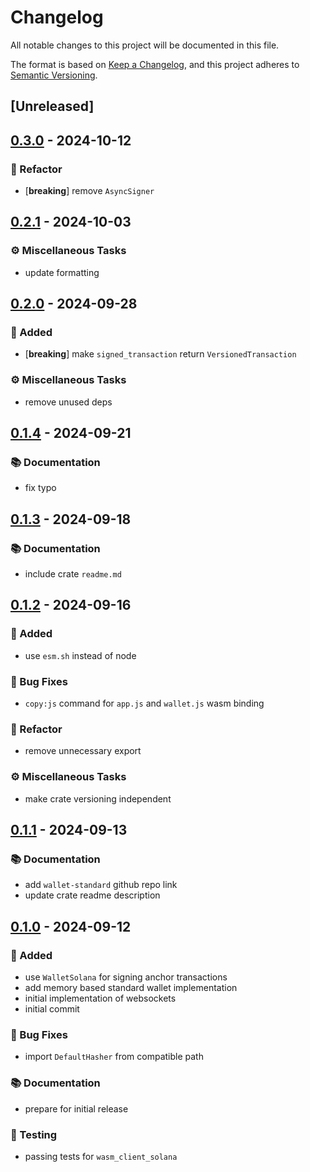 # Changelog

All notable changes to this project will be documented in this file.

The format is based on [Keep a Changelog](https://keepachangelog.com/en/1.0.0/),
and this project adheres to [Semantic Versioning](https://semver.org/spec/v2.0.0.html).

## [Unreleased]

## [0.3.0](https://github.com/ifiokjr/wasm_solana/compare/wallet_standard_browser@v0.2.1...wallet_standard_browser@v0.3.0) - 2024-10-12

### <!-- 2 -->🚜 Refactor

- [**breaking**] remove `AsyncSigner`

## [0.2.1](https://github.com/ifiokjr/wasm_solana/compare/wallet_standard_browser@v0.2.0...wallet_standard_browser@v0.2.1) - 2024-10-03

### <!-- 7 -->⚙️ Miscellaneous Tasks

- update formatting

## [0.2.0](https://github.com/ifiokjr/wasm_solana/compare/wallet_standard_browser@v0.1.4...wallet_standard_browser@v0.2.0) - 2024-09-28

### <!-- 0 -->🎉 Added

- [**breaking**] make `signed_transaction` return `VersionedTransaction`

### <!-- 7 -->⚙️ Miscellaneous Tasks

- remove unused deps

## [0.1.4](https://github.com/ifiokjr/wasm_solana/compare/wallet_standard_browser@v0.1.3...wallet_standard_browser@v0.1.4) - 2024-09-21

### <!-- 3 -->📚 Documentation

- fix typo

## [0.1.3](https://github.com/ifiokjr/wasm_solana/compare/wallet_standard_browser@v0.1.2...wallet_standard_browser@v0.1.3) - 2024-09-18

### <!-- 3 -->📚 Documentation

- include crate `readme.md`

## [0.1.2](https://github.com/ifiokjr/wasm_solana/compare/wallet_standard_browser@v0.1.1...wallet_standard_browser@v0.1.2) - 2024-09-16

### <!-- 0 -->🎉 Added

- use `esm.sh` instead of node

### <!-- 1 -->🐛 Bug Fixes

- `copy:js` command for `app.js` and `wallet.js` wasm binding

### <!-- 2 -->🚜 Refactor

- remove unnecessary export

### <!-- 7 -->⚙️ Miscellaneous Tasks

- make crate versioning independent

## [0.1.1](https://github.com/ifiokjr/wasm_solana/compare/wallet_standard_browser@v0.1.0...wallet_standard_browser@v0.1.1) - 2024-09-13

### <!-- 3 -->📚 Documentation

- add `wallet-standard` github repo link
- update crate readme description

## [0.1.0](https://github.com/ifiokjr/wasm_solana/releases/tag/wallet_standard_browser@v0.1.0) - 2024-09-12

### <!-- 0 -->🎉 Added

- use `WalletSolana` for signing anchor transactions
- add memory based standard wallet implementation
- initial implementation of websockets
- initial commit

### <!-- 1 -->🐛 Bug Fixes

- import `DefaultHasher` from compatible path

### <!-- 3 -->📚 Documentation

- prepare for initial release

### <!-- 6 -->🧪 Testing

- passing tests for `wasm_client_solana`

